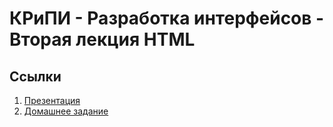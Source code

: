 # КРиПИ - Разработка интерфейсов - Вторая лекция HTML

## Ссылки

  1. [Презентация](https://github.com/cripi-interface-development/lectures/blob/master/02-css/lecture.pdf)
  2. [Домашнее задание](https://github.com/cripi-interface-development/dz2-css)

